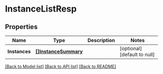 # InstanceListResp

## Properties
Name | Type | Description | Notes
------------ | ------------- | ------------- | -------------
**Instances** | [**[]InstanceSummary**](InstanceSummary.md) |  | [optional] [default to null]

[[Back to Model list]](../README.md#documentation-for-models) [[Back to API list]](../README.md#documentation-for-api-endpoints) [[Back to README]](../README.md)


